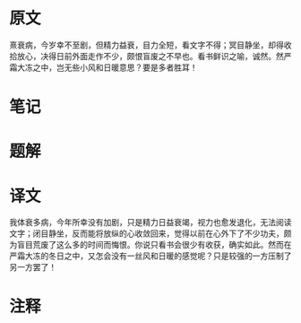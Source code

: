 # 原文
熹衰病，今岁幸不至剧，但精力益衰，目力全短，看文字不得；冥目静坐，却得收拾放心，决得日前外面走作不少，颇恨盲废之不早也。看书鲜识之喻，诚然。然严霜大冻之中，岂无些小风和日暖意思？要是多者胜耳！
# 笔记

# 题解

# 译文
我体衰多病，今年所幸没有加剧，只是精力日益衰竭，视力也愈发退化，无法阅读文字；闭目静坐，反而能将放纵的心收敛回来，觉得以前在心外下了不少功夫，颇为盲目荒废了这么多的时间而悔恨。你说只看书会很少有收获，确实如此。然而在严霜大冻的冬日之中，又怎会没有一丝风和日暖的感觉呢？只是较强的一方压制了另一方罢了！
# 注释